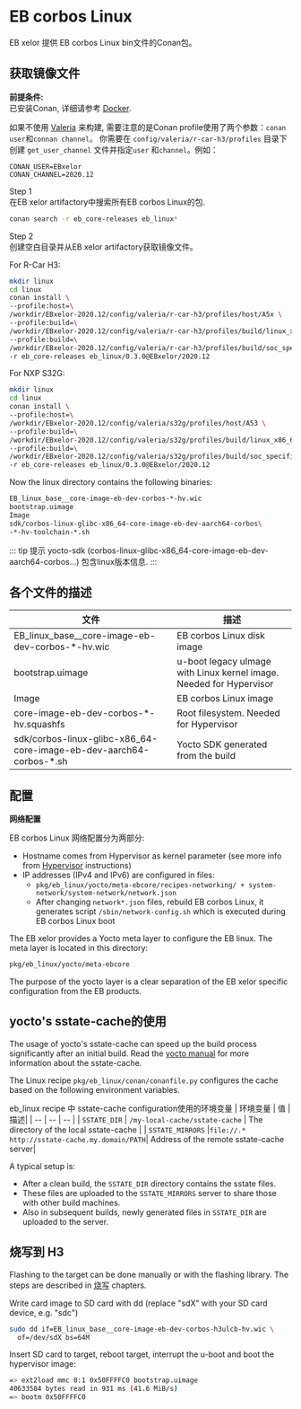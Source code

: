 # EB corbos Linux

EB xelor 提供 EB corbos Linux bin文件的Conan包。

## 获取镜像文件

**前提条件:**  
已安装Conan, 详细请参考 [Docker](./docker.md).

如果不使用 [Valeria](./valeria.md) 来构建, 需要注意的是Conan profile使用了两个参数：`conan user`和`connan channel`。
你需要在 `config/valeria/r-car-h3/profiles` 目录下创建 `get_user_channel` 文件并指定`user` 和`channel`。例如：
```
CONAN_USER=EBxelor
CONAN_CHANNEL=2020.12
```

Step 1  
在EB xelor artifactory中搜索所有EB corbos Linux的包.
``` bash
conan search -r eb_core-releases eb_linux*
```

Step 2  
创建空白目录并从EB xelor artifactory获取镜像文件。

For R-Car H3:
``` bash
mkdir linux
cd linux
conan install \
--profile:host=\
/workdir/EBxelor-2020.12/config/valeria/r-car-h3/profiles/host/A5x \
--profile:build=\
/workdir/EBxelor-2020.12/config/valeria/r-car-h3/profiles/build/linux_x86_64 \
--profile:build=\
/workdir/EBxelor-2020.12/config/valeria/r-car-h3/profiles/build/soc_specific \
-r eb_core-releases eb_linux/0.3.0@EBxelor/2020.12
```

For NXP S32G:
``` bash
mkdir linux
cd linux
conan install \
--profile:host=\
/workdir/EBxelor-2020.12/config/valeria/s32g/profiles/host/A53 \
--profile:build=\
/workdir/EBxelor-2020.12/config/valeria/s32g/profiles/build/linux_x86_64 \
--profile:build=\
/workdir/EBxelor-2020.12/config/valeria/s32g/profiles/build/soc_specific \
-r eb_core-releases eb_linux/0.3.0@EBxelor/2020.12
```

Now the linux directory contains the following binaries:
``` bash
EB_linux_base__core-image-eb-dev-corbos-*-hv.wic
bootstrap.uimage
Image
sdk/corbos-linux-glibc-x86_64-core-image-eb-dev-aarch64-corbos\
-*-hv-toolchain-*.sh
```

::: tip 提示
yocto-sdk (corbos-linux-glibc-x86_64-core-image-eb-dev-aarch64-corbos...) 包含linux版本信息.
:::

## 各个文件的描述

| 文件 | 描述 |
| -- | -- |
| EB_linux_base__core-image-eb-dev-corbos-*-hv.wic | EB corbos Linux disk image|
| bootstrap.uimage | u-boot legacy uImage with Linux kernel image. Needed for Hypervisor|
| Image | EB corbos Linux image|
| core-image-eb-dev-corbos-*-hv.squashfs | Root filesystem. Needed for Hypervisor|
| sdk/corbos-linux-glibc-x86_64-core-image-eb-dev-aarch64-corbos-*.sh | Yocto SDK generated from the build|

## 配置

**网络配置**

EB corbos Linux 网络配置分为两部分:

* Hostname comes from Hypervisor as kernel parameter (see more info from [Hypervisor](./hypervisor.md) instructions)
* IP addresses (IPv4 and IPv6) are configured in files:
  * `pkg/eb_linux/yocto/meta-ebcore/recipes-networking/ +
system-network/system-network/network.json`
  * After changing `network*.json` files, rebuild EB corbos Linux, it generates script `/sbin/network-config.sh` which is executed during EB corbos Linux boot

The EB xelor provides a Yocto meta layer to configure the EB linux.
The meta layer is located in this directory:
``` bash
pkg/eb_linux/yocto/meta-ebcore
```
The purpose of the yocto layer is a clear separation of the EB xelor specific configuration from the EB products.

## yocto's sstate-cache的使用
The usage of yocto's sstate-cache can speed up the build process significantly after an initial build.
Read the [yocto manual](https://wiki.yoctoproject.org/wiki/Enable_sstate_cache) for more information about the sstate-cache.

The Linux recipe `pkg/eb_linux/conan/conanfile.py` configures the cache based on the following environment variables.

eb_linux recipe 中 sstate-cache configuration使用的环境变量
| 环境变量 | 值 | 描述|
| -- | -- | -- |
| `SSTATE_DIR` | `/my-local-cache/sstate-cache` | The directory of the local sstate-cache |
| `SSTATE_MIRRORS` |`file://.* http://sstate-cache.my.domain/PATH`| Address of the remote sstate-cache server|

A typical setup is: 

* After a clean build, the `SSTATE_DIR` directory contains the sstate files. 
* These files are uploaded to the `SSTATE_MIRRORS` server to share those with other build machines.
* Also in subsequent builds, newly generated files in `SSTATE_DIR` are uploaded to the server.

## 烧写到 H3
Flashing to the target can be done manually or with the flashing library.
The steps are described in [烧写](./flashing.md) chapters.


Write card image to SD card with dd (replace "sdX" with your SD card device, e.g. "sdc")
``` bash
sudo dd if=EB_linux_base__core-image-eb-dev-corbos-h3ulcb-hv.wic \
  of=/dev/sdX bs=64M
```
Insert SD card to target, reboot target, interrupt the u-boot and boot the hypervisor image:
``` bash
=> ext2load mmc 0:1 0x50FFFFC0 bootstrap.uimage
40633584 bytes read in 931 ms (41.6 MiB/s)
=> bootm 0x50FFFFC0
```
